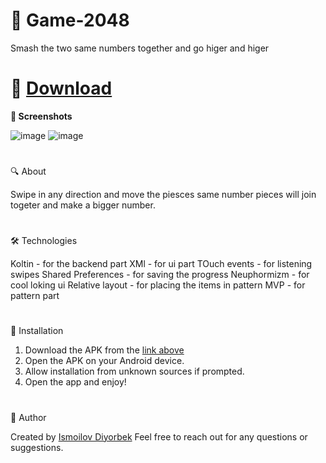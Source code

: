 # 🌟 Game-2048
Smash the two same numbers together and go higer and higer
#
# 📲 [Download](https://github.com/Theultimatecreator/Game-2048/releases/download/v1.0/app-debug.apk)



**📸 Screenshots**                                                                         

![image](https://github.com/user-attachments/assets/d094e3dd-3e7e-4198-b3d1-5f9bae170cd1)
![image](https://github.com/user-attachments/assets/bad6e2a3-4c74-44b7-b43f-5d5e0b31834c)

#

🔍 About               

Swipe in any direction and move the piesces same number pieces will join togeter and make a bigger number.

#

🛠️ Technologies   


Koltin - for the backend part
XMl - for ui part
TOuch events - for listening swipes
Shared Preferences - for saving the progress
Neuphormizm - for cool loking ui
Relative layout - for placing the items in pattern
MVP - for pattern part                                                                                                     

#

💾 Installation

1. Download the APK from the [link above](https://github.com/Theultimatecreator/Anorbank/releases/download/v1.0/app-debug.apk)
2. Open the APK on your Android device.                                                                  
3. Allow installation from unknown sources if prompted.                                          
4. Open the app and enjoy!                                                                          

#

👤 Author

Created by [Ismoilov Diyorbek](https://t.me/MrGladiator)
Feel free to reach out for any questions or suggestions.
